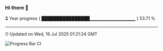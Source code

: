 ### Hi there 👋

⏳ Year progress { ████████████████▁▁▁▁▁▁▁▁▁▁▁▁▁▁ } 53.71 %

---

⏰ Updated on Wed, 16 Jul 2025 01:21:24 GMT

![Progress Bar CI](https://github.com/liununu/liununu/workflows/Progress%20Bar%20CI/badge.svg)
